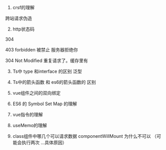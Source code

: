 1. crsf的理解

跨站请求伪造


2. http状态码

304

403 forbidden 被禁止 服务器拒绝你  

304  Not Modified 重复请求了。缓存里有 

3. Ts中 type 和interface 的区别 泛型

4. Ts中的箭头函数 和 es6的箭头函数的 区别

5. vue组件之间的双向绑定

6. ES6 的 Symbol Set Map 的理解

7. vue指令的理解

8. useMemo的理解

9. class组件中哪几个可以请求数据    componentWillMount 为什么不可以  （可能会执行两次  ...具体原因）

